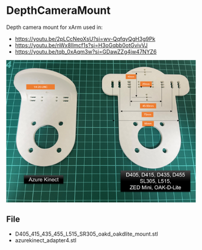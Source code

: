 # DepthCameraMount
Depth camera mount for xArm used in:
- https://youtu.be/2pLCcNeoXsU?si=wv-QqfqyQgH3g9Pk 
- https://youtu.be/nWx8Ilmcf1s?si=H3oGqbb0otGvivVJ
- https://youtu.be/tqb_0xAqm3w?si=GDawZZg4jw47NYZ6

![MountPhoto](./Photo_DepthCameraMount.png)

## File
- D405_415_435_455_L515_SR305_oakd_oakdlite_mount.stl
- azurekinect_adapter4.stl
